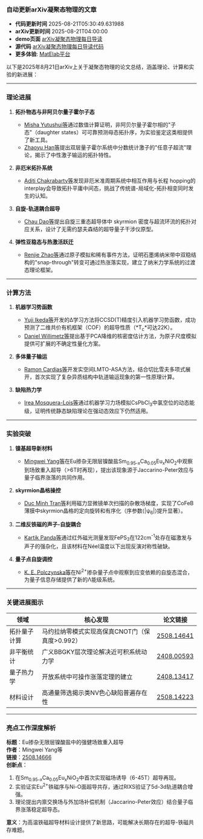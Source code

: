 ### 自动更新arXiv凝聚态物理的文章
  - **代码更新时间** 2025-08-21T05:30:49.631988
  - **arXiv更新时间** 2025-08-21T04:00:00
  - **demo页面** [arXiv凝聚态物理每日导读](https://iopwsy.github.io/arXiv_cond-mat/)
  - **源代码** [arXiv凝聚态物理每日导读代码](https://github.com/iopwsy/arXiv_cond-mat/)
  - **更多体验**: [MatElab平台](https://in.iphy.ac.cn/eln/#/recday)

以下是2025年8月21日arXiv上关于凝聚态物理的论文总结，涵盖理论、计算和实验的新进展：

---

### **理论进展**
1. **拓扑物态与非阿贝尔量子霍尔子态**  
   - [Misha Yutushui等](https://arxiv.org/abs/2508.14162)通过数值计算证明，非阿贝尔量子霍尔相的"子态"（daughter states）可可靠预测母态拓扑序，为实验鉴定这类相提供了新工具。  
   - [Zhaoyu Han等](https://arxiv.org/abs/2508.14894)提出双层量子霍尔系统中分数统计激子的"任意子超流"理论，揭示了中性激子输运的拓扑特性。

2. **非厄米拓扑系统**  
   - [Aditi Chakrabarty等](https://arxiv.org/abs/2508.14724)发现非厄米准周期系统中相互作用与长程 hopping的 interplay会导致拓扑平庸中间态，挑战了传统谱-局域化-拓扑相变同时发生的认知。  

3. **自旋-轨道耦合超导**  
   - [Chau Dao等](https://arxiv.org/abs/2508.06758)提出自旋三重态超导体中 skyrmion 密度与超流环流的拓扑对应关系，设计了无需约瑟夫森结的超导量子干涉仪原型。

4. **弹性亚稳态与热激活跃迁**  
   - [Renjie Zhao等](https://arxiv.org/abs/2508.14658)通过原子模拟和稀有事件方法，证明石墨烯纳米带中双稳结构的"snap-through"转变可通过热涨落实现，建立了纳米力学系统的过渡态理论框架。

---

### **计算方法**
1. **机器学习势函数**  
   - [Yuji Ikeda等](https://arxiv.org/abs/2508.14306)开发的Δ学习方法将CCSD(T)精度引入机器学习势函数，成功预测了二维共价有机框架（COF）的超导性质（*T<sub>c</sub>*可达22K）。  
   - [Daniel Willimetz等](https://arxiv.org/abs/2508.14613)提出基于PCA降维的核密度估计方法，为原子尺度模拟提供可扩展的不确定性量化方案。

2. **多体量子输运**  
   - [Ramon Cardias等](https://arxiv.org/abs/2508.14270)开发实空间LMTO-ASA方法，结合切比雪夫多项式展开，首次实现了复杂异质结构中轨道输运现象的第一性原理计算。

3. **缺陷热力学**  
   - [Irea Mosquera-Lois等](https://arxiv.org/abs/2508.14513)通过机器学习力场模拟CsPbCl<sub>3</sub>中氯空位的动态能级，证明传统静态缺陷理论在强动态效应下仍然适用。

---

### **实验突破**
1. **镍基超导新材料**  
   - [Mingwei Yang等](https://arxiv.org/abs/2508.14666)在Eu掺杂无限层镍酸盐Sm<sub>0.95-x</sub>Ca<sub>0.05</sub>Eu<sub>x</sub>NiO<sub>2</sub>中观察到场致重入超导（>6T时再现），提出该现象源于Jaccarino-Peter效应与量子临界涨落的共同作用。

2. **skyrmion晶格操控**  
   - [Duc Minh Tran等](https://arxiv.org/abs/2508.14771)利用磁力显微镜单次扫描的杂散场梯度，实现了CoFeB薄膜中skyrmion晶格的定向旋转和有序化（序参数⟨|ψ<sub>6</sub>|⟩提升显著）。

3. **二维反铁磁的声子-自旋耦合**  
   - [Kartik Panda等](https://arxiv.org/abs/2507.17238)通过红外磁光测量发现FePS<sub>3</sub>在122cm<sup>-1</sup>处存在磁激发与声子的强杂化，且该材料在Néel温度以下出现反演对称性破缺。

4. **量子点自旋调控**  
   - [K. E. Polczynska等](https://arxiv.org/abs/2508.14521)在Ni<sup>2+</sup>掺杂量子点中观察到应变依赖的自旋态混合，为量子信息存储提供了新的Λ能级系统。

---

### **关键进展图示**
| **领域**         | **核心发现**                                | **论文链接**                           |
|------------------|-------------------------------------------|---------------------------------------|
| 拓扑量子计算      | 马约拉纳零模式实现高保真CNOT门（保真度>0.992） | [2508.14641](https://arxiv.org/abs/2508.14641) |
| 非平衡统计        | 广义BBGKY层次理论解决近可积系统动力学         | [2408.00593](https://arxiv.org/abs/2408.00593) |
| 量子热力学        | 开放系统中可操作涨落定理的建立                | [2408.13417](https://arxiv.org/abs/2408.13417) |
| 材料设计          | 高通量筛选揭示类NV色心缺陷普遍存在性          | [2508.14223](https://arxiv.org/abs/2508.14223) |

---

### **亮点工作深度解析**
**标题**：Eu掺杂无限层镍酸盐中的强健场致重入超导  
**作者**：Mingwei Yang等  
**链接**：[2508.14666](https://arxiv.org/abs/2508.14666)  
**创新点**：  
1. 在Sm<sub>0.95-x</sub>Ca<sub>0.05</sub>Eu<sub>x</sub>NiO<sub>2</sub>中首次实现磁场诱导（6-45T）超导再现。  
2. 实验证实Eu<sup>2+</sup>铁磁序与Ni-O面超导共存，通过RIXS验证了5d-3d轨道耦合增强。  
3. 理论提出内禀交换场与外加场补偿机制（Jaccarino-Peter效应）结合量子临界涨落稳定超导态。

**意义**：为高温铁磁超导材料设计提供了新思路，可能解决长期存在的超导-铁磁共存难题。